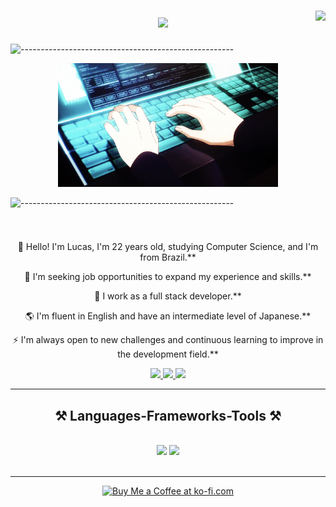 

<h1 align="center"> </h1>
<p align="center" class="typewriter-text">
<img align="right" src="https://visitor-badge.laobi.icu/badge?page_id=salesp07.salesp07" />

<h1 align="center">
    <img src="https://readme-typing-svg.herokuapp.com/?font=Righteous&size=35&center=true&vCenter=true&width=500&height=70&duration=4000&lines=Hi+There!+👋;+I'm+Lucas+Barbosa+Silva!;" />
</h1>

 ![-----------------------------------------------------](https://raw.githubusercontent.com/andreasbm/readme/master/assets/lines/rainbow.png)

</p>
  <p align="center"><img width=70% height=70% src="https://github.com/Lucasbarbosa332/lucasbarbosa332/blob/main/progamer.gif"></img></p>

 ![-----------------------------------------------------](https://raw.githubusercontent.com/andreasbm/readme/master/assets/lines/rainbow.png)



<h3 align="center"> </h3>

<br/>

<div align="center">
 
 🔭 Hello! I'm Lucas, I'm 22 years old, studying Computer Science, and I'm from Brazil.**

 🌱 I'm seeking job opportunities to expand my experience and skills.**

 💬 I work as a full stack developer.**

 🌎 I'm fluent in English and have an intermediate level of Japanese.**

 ⚡ I'm always open to new challenges and continuous learning to improve in the development field.**

</div>



 
<div align="center"> 
  <a href="">
    <img src="https://img.shields.io/badge/Gmail-333333?style=for-the-badge&logo=gmail&logoColor=red" />
  </a>
  <a href="" target="_blank">
    <img src="https://img.shields.io/badge/LinkedIn-0077B5?style=for-the-badge&logo=linkedin&logoColor=white" target="_blank" />
  </a>
  <a href="" target="_blank">
     <img src="https://img.shields.io/badge/Portfolio-FF5722?style=for-the-badge&logo=todoist&logoColor=white" target="_blank" /> <!-- sqlite, safari, google-chrome are other good icon options -->
  </a>
</div>

 <hr/>
 
<h2 align="center">⚒️ Languages-Frameworks-Tools ⚒️</h2>
<br/>
<div align="center">
    <img src="https://skillicons.dev/icons?i=react,bootstrap,html,css,tailwind,git,sass,angular,cs,doceker,php,pug" />
    <img src="https://skillicons.dev/icons?i=nodejs,python,javascript,typescript,java,nextjs,mysql," /><br>
</div>

<br/>
<hr/>



<div align="center">
<a href='https://lucaslbdev.netlify.app/' target='_blank'><img height='64' style='border:0px;height:100px;' src='https://github.com/Lucasbarbosa332/lucasbarbosa332/blob/main/Bot%C3%A3o-removebg-preview%20(1).png' border='0' alt='Buy Me a Coffee at ko-fi.com' /></a>
</div>

<br/>

